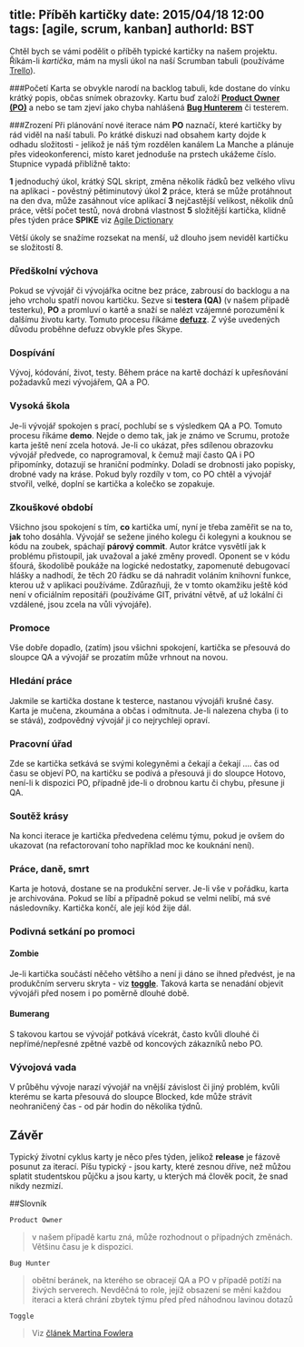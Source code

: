 title: Příběh kartičky
date: 2015/04/18 12:00
tags: [agile, scrum, kanban]
authorId: BST
---

Chtěl bych se vámi podělit o příběh typické kartičky na našem projektu. Říkám-li _kartička_, mám na mysli úkol na naší Scrumban tabuli (používáme [Trello](htttp://trello.com)).

<!-- more -->

###Početí
Karta se obvykle narodí na backlog tabuli, kde dostane do vínku krátký popis, občas snímek obrazovky. Kartu buď založí [**Product Owner (PO)**](#PO) a nebo se tam zjeví jako chyba nahlášená [**Bug Hunterem**](#BH) či testerem.

###Zrození
Při plánování nové iterace nám **PO** naznačí, které kartičky by rád viděl na naší tabuli. Po krátké diskuzi nad obsahem karty dojde k odhadu složitosti - jelikož je náš tým rozdělen kanálem La Manche a plánuje přes videokonferenci, místo karet jednoduše na prstech ukážeme číslo. Stupnice vypadá přibližně takto:

**1** jednoduchý úkol, krátký SQL skript, změna několik řádků bez velkého vlivu na aplikaci - pověstný pětiminutový úkol
**2** práce, která se může protáhnout na den dva, může zasáhnout více aplikací
**3** nejčastější velikost, několik dnů práce, větší počet testů, nová drobná vlastnost
**5** složitější kartička, klidně přes týden práce
**SPIKE** viz [Agile Dictionary](http://agiledictionary.com/209/spike/)

Větší úkoly se snažíme rozsekat na menší, už dlouho jsem neviděl kartičku se složitostí 8.

### Předškolní výchova
Pokud se vývojář či vývojářka ocitne bez práce, zabrousí do backlogu a na jeho vrcholu spatří novou kartičku. Sezve si **testera (QA)** (v našem případě testerku), **PO** a promluví o kartě a snaží se nalézt vzájemné porozumění k dalšímu životu karty. Tomuto procesu říkáme [**defuzz**](#defuzz). Z výše uvedených důvodu proběhne defuzz obvykle přes Skype.

### Dospívání
Vývoj, kódování, život, testy. Během práce na kartě dochází k upřesňování požadavků mezi vývojářem, QA a PO.

### Vysoká škola
Je-li vývojář spokojen s prací, pochlubí se s výsledkem QA a PO. Tomuto procesu říkáme **demo**. Nejde o demo tak, jak je známo ve Scrumu, protože karta ještě není zcela hotová. Je-li co ukázat, přes sdílenou obrazovku vývojář předvede, co naprogramoval, k čemuž mají často QA i PO připomínky, dotazují se hraniční podmínky. Doladí se drobnosti jako popisky, drobné vady na kráse. Pokud byly rozdíly v tom, co PO chtěl a vývojář stvořil, velké, doplní se kartička a kolečko se zopakuje.

### Zkouškové období
Všichno jsou spokojení s tím, **co** kartička umí, nyní je třeba zaměřit se na to, **jak** toho dosáhla. Vývojář se sežene jiného kolegu či kolegyni a kouknou se kódu na zoubek, spáchají **párový commit**. Autor krátce vysvětlí jak k problému přistoupil, jak uvažoval a jaké změny provedl. Oponent se v kódu šťourá, škodolibě poukáže na logické nedostatky, zapomenuté debugovací hlášky a nadhodí, že těch 20 řádku se dá nahradit voláním knihovní funkce, kterou už v aplikaci používáme. Zdůrazňuji, že v tomto okamžiku ještě kód není v oficiálním repositáři (používáme GIT, privátní větvě, ať už lokální či vzdálené, jsou zcela na vůli vývojáře).

### Promoce
Vše dobře dopadlo, (zatím) jsou všichni spokojení, kartička se přesouvá do sloupce QA a vývojář se prozatím může vrhnout na novou.

### Hledání práce
Jakmile se kartička dostane k testerce, nastanou vývojáři krušné časy. Karta je mučena, zkoumána a občas i odmítnuta. Je-li nalezena chyba (i to se stává), zodpovědný vývojář ji co nejrychleji opraví.

### Pracovní úřad
Zde se kartička setkává se svými kolegyněmi a čekají a čekají .... čas od času se objeví PO, na kartičku se podívá a přesouvá ji do sloupce Hotovo, není-li k dispozici PO, případně jde-li o drobnou kartu či chybu, přesune ji QA.

### Soutěž krásy
Na konci iterace je kartička předvedena celému týmu, pokud je ovšem do ukazovat (na refactorovaní toho například moc ke kouknání není).

### Práce, daně, smrt
Karta je hotová, dostane se na produkční server. Je-li vše v pořádku, karta je archivována. Pokud se líbí a případně pokud se velmi nelíbí, má své následovníky. Kartička končí, ale její kód žije dál.

### Podivná setkání po promoci
#### Zombie
Je-li kartička součástí něčeho většího a není ji dáno se ihned předvést, je na produkčním serveru skryta - viz [**toggle**](#toggle). Taková karta se  nenadání objevit vývojáři před nosem i po poměrně dlouhé době.
#### Bumerang
S takovou kartou se vývojář potkává vícekrát, často kvůli dlouhé či nepřímé/nepřesné zpětné vazbě od koncových zákazníků nebo PO.

### Vývojová vada
V průběhu vývoje narazí vývojář na vnější závislost či jiný problém, kvůli kterému se karta přesouvá do sloupce Blocked, kde může strávit neohraničený čas - od pár hodin do několika týdnů.

## Závěr
Typický životní cyklus karty je něco přes týden, jelikož **release** je fázově posunut za iterací. Píšu typický - jsou karty, které zesnou dříve, než můžou splatit studentskou půjčku a jsou karty, u kterých má člověk pocit, že snad nikdy nezmizí.

##Slovník

<a name="PO"></a>`Product Owner`  
> v našem případě kartu zná, může rozhodnout o případných změnách. Většinu času je k dispozici.

<a name="BH"></a>`Bug Hunter` 
> obětní beránek, na kterého se obracejí QA a PO v případě potíží na živých serverech. Nevděčná to role, jejíž obsazení se mění každou iteraci a která chrání zbytek týmu před před náhodnou lavinou dotazů

<a name="toggle"></a>`Toggle`
> Viz [článek Martina Fowlera](http://martinfowler.com/bliki/FeatureToggle.html)

 